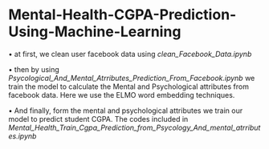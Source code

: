# Mental-Health-CGPA-Prediction-Using-Machine-Learning
•	at first, we clean user facebook data using *clean_Facebook_Data.ipynb*

•	then by using *Psycological_And_Mental_Atrributes_Prediction_From_Facebook.ipynb* we train the model to calculate the Mental and Psychological attributes from facebook data. Here we use the ELMO word embedding techniques.

•	And finally, form the mental and psychological attributes we train our model to predict student CGPA. The codes included in *Mental_Health_Train_Cgpa_Prediction_from_Psycology_And_mental_atrributes.ipynb*

